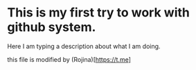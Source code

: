 # This is my first try to work with github system.

Here I am typing a description about what I am doing.

this file is modified by (Rojina)[https://t.me]
